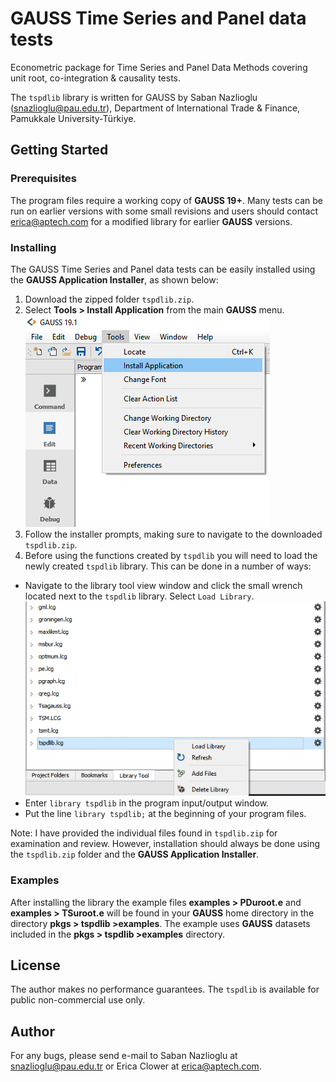 # GAUSS Time Series and Panel data tests
Econometric package for Time Series and Panel Data Methods covering unit root, co-integration & causality tests.

The `tspdlib` library is written for GAUSS by Saban Nazlioglu (snazlioglu@pau.edu.tr), Department of International Trade & Finance, Pamukkale University-Türkiye.

## Getting Started
### Prerequisites
The program files require a working copy of **GAUSS 19+**. Many tests can be run on earlier versions with some small revisions and users should contact erica@aptech.com for a modified library for earlier **GAUSS** versions.

### Installing
The GAUSS Time Series and Panel data tests can be easily installed using the **GAUSS Application Installer**, as shown below:

1. Download the zipped folder `tspdlib.zip`.
2. Select **Tools > Install Application** from the main **GAUSS** menu.  
![install wizard](images/install_application.png)  
3. Follow the installer prompts, making sure to navigate to the downloaded `tspdlib.zip`.
4. Before using the functions created by `tspdlib` you will need to load the newly created `tspdlib` library. This can be done in a number of ways:
  *   Navigate to the library tool view window and click the small wrench located next to the `tspdlib` library. Select `Load Library`.  
  ![load library](images/load_tspdlib.PNG)
  *  Enter `library tspdlib` in the program input/output window.
  *  Put the line `library tspdlib;` at the beginning of your program files.

  Note: I have provided the individual files found in `tspdlib.zip` for examination and review. However, installation should always be done using the `tspdlib.zip` folder and the **GAUSS Application Installer**.

### Examples
After installing the library the example files **examples > PDuroot.e** and **examples > TSuroot.e** will be found in your **GAUSS** home directory in the directory **pkgs > tspdlib >examples**. The example uses **GAUSS** datasets included in the **pkgs > tspdlib >examples** directory.

## License
The author makes no performance guarantees. The `tspdlib` is available for public non-commercial use only.

## Author
For any bugs, please send e-mail to Saban Nazlioglu at snazlioglu@pau.edu.tr or Erica Clower at erica@aptech.com.
